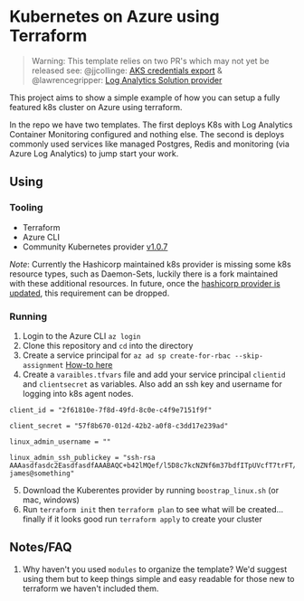 # Kubernetes on Azure using Terraform

> Warning: This template relies on two PR's which may not yet be released see:
    @jjcollinge: [AKS credentials export](https://github.com/terraform-providers/terraform-provider-azurerm/pull/953) & @lawrencegripper: [Log Analytics Solution provider](https://github.com/terraform-providers/terraform-provider-azurerm/pull/952)

This project aims to show a simple example of how you can setup a fully featured k8s cluster on Azure using terraform. 

In the repo we have two templates. The first deploys K8s with Log Analytics Container Monitoring configured and nothing else. The second is deploys commonly used services like managed Postgres, Redis and monitoring (via Azure Log Analytics) to jump start your work. 

## Using 

### Tooling

- Terraform
- Azure CLI
- Community Kubernetes provider [v1.0.7](https://github.com/sl1pm4t/terraform-provider-kubernetes/releases/tag/v1.0.7-custom)

*Note*: Currently the Hashicorp maintained k8s provider is missing some k8s resource types, such as Daemon-Sets, luckily there is a fork maintained with these additional resources. In future, once the [hashicorp provider is updated](https://github.com/terraform-providers/terraform-provider-kubernetes/pull/101), this requirement can be dropped. 

### Running

1. Login to the Azure CLI `az login`
2. Clone this repository and `cd` into the directory
2. Create a service principal for `az ad sp create-for-rbac --skip-assignment` [How-to here](https://docs.microsoft.com/en-us/azure/aks/kubernetes-service-principal#pre-create-a-new-sp)
3. Create a `varaibles.tfvars` file and add your service principal `clientid` and `clientsecret` as variables. Also add an ssh key and username for logging into k8s agent nodes.

```hcl
client_id = "2f61810e-7f8d-49fd-8c0e-c4f9e7151f9f"

client_secret = "57f8b670-012d-42b2-a0f8-c3dd17e239ad"

linux_admin_username = ""

linux_admin_ssh_publickey = "ssh-rsa AAAasdfasdc2EasdfasdfAAABAQC+b42lMQef/l5D8c7kcNZNf6m37bdfITpUVcfT7trFT/UAWAjym5rxda0PwdkasdfasdfasdfasdfVspDGCYWvHpa3M9UMM6cgdlq+R4ISif4W04yeOmjkRR5j9pcasdfasdfasdfW6PJcgw7IyWIWSONYCSNK6Tk5Yki3N+nAvIxU34+YxPTOpRw42w1AcuorsomethinglikethisnO15SGqFhNagUP/wV/18fvwENt3hsukiBmZ21aP8YqoFWuBg3 james@something"

```
5. Download the Kuberentes provider by running `boostrap_linux.sh` (or mac, windows)
4. Run `terraform init` then `terraform plan` to see what will be created... finally if it looks good run `terraform apply` to create your cluster

## Notes/FAQ

1. Why haven't you used `modules` to organize the template? We'd suggest using them but to keep things simple and easy readable for those new to terraform we haven't included them. 
 

